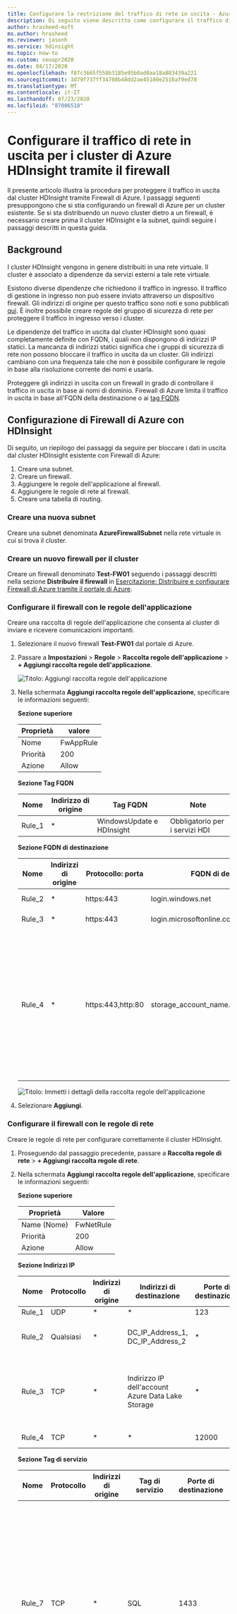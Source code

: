 ```yaml
---
title: Configurare la restrizione del traffico di rete in uscita - Azure HDInsight
description: Di seguito viene descritto come configurare il traffico di rete in uscita per i cluster di Azure HDInsight.
author: hrasheed-msft
ms.author: hrasheed
ms.reviewer: jasonh
ms.service: hdinsight
ms.topic: how-to
ms.custom: seoapr2020
ms.date: 04/17/2020
ms.openlocfilehash: f87c3665f558b3185e95b0ad0aa18a883439a221
ms.sourcegitcommit: 3d79f737ff34708b48dd2ae45100e2516af9ed78
ms.translationtype: MT
ms.contentlocale: it-IT
ms.lasthandoff: 07/23/2020
ms.locfileid: "87006518"
---
```

# <a name="configure-outbound-network-traffic-for-azure-hdinsight-clusters-using-firewall"></a>Configurare il traffico di rete in uscita per i cluster di Azure HDInsight tramite il firewall

Il presente articolo illustra la procedura per proteggere il traffico in uscita dal cluster HDInsight tramite Firewall di Azure. I passaggi seguenti presuppongono che si stia configurando un firewall di Azure per un cluster esistente. Se si sta distribuendo un nuovo cluster dietro a un firewall, è necessario creare prima il cluster HDInsight e la subnet, quindi seguire i passaggi descritti in questa guida.

## <a name="background"></a>Background

I cluster HDInsight vengono in genere distribuiti in una rete virtuale. Il cluster è associato a dipendenze da servizi esterni a tale rete virtuale.

Esistono diverse dipendenze che richiedono il traffico in ingresso. Il traffico di gestione in ingresso non può essere inviato attraverso un dispositivo firewall. Gli indirizzi di origine per questo traffico sono noti e sono pubblicati [qui](hdinsight-management-ip-addresses.md). È inoltre possibile creare regole del gruppo di sicurezza di rete per proteggere il traffico in ingresso verso i cluster.

Le dipendenze del traffico in uscita dal cluster HDInsight sono quasi completamente definite con FQDN, i quali non dispongono di indirizzi IP statici. La mancanza di indirizzi statici significa che i gruppi di sicurezza di rete non possono bloccare il traffico in uscita da un cluster. Gli indirizzi cambiano con una frequenza tale che non è possibile configurare le regole in base alla risoluzione corrente dei nomi e usarla.

Proteggere gli indirizzi in uscita con un firewall in grado di controllare il traffico in uscita in base ai nomi di dominio. Firewall di Azure limita il traffico in uscita in base all'FQDN della destinazione o ai [tag FQDN](../firewall/fqdn-tags.md).

## <a name="configuring-azure-firewall-with-hdinsight"></a>Configurazione di Firewall di Azure con HDInsight

Di seguito, un riepilogo dei passaggi da seguire per bloccare i dati in uscita dal cluster HDInsight esistente con Firewall di Azure:

1. Creare una subnet.
1. Creare un firewall.
1. Aggiungere le regole dell'applicazione al firewall.
1. Aggiungere le regole di rete al firewall.
1. Creare una tabella di routing.

### <a name="create-new-subnet"></a>Creare una nuova subnet

Creare una subnet denominata **AzureFirewallSubnet** nella rete virtuale in cui si trova il cluster.

### <a name="create-a-new-firewall-for-your-cluster"></a>Creare un nuovo firewall per il cluster

Creare un firewall denominato **Test-FW01** seguendo i passaggi descritti nella sezione **Distribuire il firewall** in [Esercitazione: Distribuire e configurare Firewall di Azure tramite il portale di Azure](../firewall/tutorial-firewall-deploy-portal.md#deploy-the-firewall).

### <a name="configure-the-firewall-with-application-rules"></a>Configurare il firewall con le regole dell'applicazione

Creare una raccolta di regole dell'applicazione che consenta al cluster di inviare e ricevere comunicazioni importanti.

1. Selezionare il nuovo firewall **Test-FW01** dal portale di Azure.

1. Passare a **Impostazioni** > **Regole** > **Raccolta regole dell'applicazione** >  **+ Aggiungi raccolta regole dell'applicazione**.

    ![Titolo: Aggiungi raccolta regole dell'applicazione](./media/hdinsight-restrict-outbound-traffic/hdinsight-restrict-outbound-traffic-add-app-rule-collection.png)

1. Nella schermata **Aggiungi raccolta regole dell'applicazione**, specificare le informazioni seguenti:

    **Sezione superiore**

    | Proprietà|  valore|
    |---|---|
    |Nome| FwAppRule|
    |Priorità|200|
    |Azione|Allow|

    **Sezione Tag FQDN**

    | Nome | Indirizzo di origine | Tag FQDN | Note |
    | --- | --- | --- | --- |
    | Rule_1 | * | WindowsUpdate e HDInsight | Obbligatorio per i servizi HDI |

    **Sezione FQDN di destinazione**

    | Nome | Indirizzi di origine | Protocollo: porta | FQDN di destinazione | Note |
    | --- | --- | --- | --- | --- |
    | Rule_2 | * | https:443 | login.windows.net | Consente l'attività di accesso di Windows |
    | Rule_3 | * | https:443 | login.microsoftonline.com | Consente l'attività di accesso di Windows |
    | Rule_4 | * | https:443,http:80 | storage_account_name.blob.core.windows.net | Sostituire `storage_account_name` con il nome dell'account di archiviazione. Se il cluster è supportato da WASB, aggiungere una regola per WASB. Per usare SOLO le connessioni HTTPS, assicurarsi che nell'account di archiviazione sia abilitato ["trasferimento sicuro obbligatorio"](../storage/common/storage-require-secure-transfer.md). |

   ![Titolo: Immetti i dettagli della raccolta regole dell'applicazione](./media/hdinsight-restrict-outbound-traffic/hdinsight-restrict-outbound-traffic-add-app-rule-collection-details.png)

1. Selezionare **Aggiungi**.

### <a name="configure-the-firewall-with-network-rules"></a>Configurare il firewall con le regole di rete

Creare le regole di rete per configurare correttamente il cluster HDInsight.

1. Proseguendo dal passaggio precedente, passare a **Raccolta regole di rete** >  **+ Aggiungi raccolta regole di rete**.

1. Nella schermata **Aggiungi raccolta regole dell'applicazione**, specificare le informazioni seguenti:

    **Sezione superiore**

    | Proprietà|  Valore|
    |---|---|
    |Name (Nome)| FwNetRule|
    |Priorità|200|
    |Azione|Allow|

    **Sezione Indirizzi IP**

    | Nome | Protocollo | Indirizzi di origine | Indirizzi di destinazione | Porte di destinazione | Note |
    | --- | --- | --- | --- | --- | --- |
    | Rule_1 | UDP | * | * | 123 | Servizio Ora |
    | Rule_2 | Qualsiasi | * | DC_IP_Address_1, DC_IP_Address_2 | * | Se si usa Enterprise Security Package (ESP), aggiungere una regola di rete nella sezione Indirizzi IP che consenta la comunicazione con AAD-DS per i cluster ESP. È possibile trovare gli indirizzi IP dei controller di dominio nella sezione AAD-DS del portale |
    | Rule_3 | TCP | * | Indirizzo IP dell'account Azure Data Lake Storage | * | Se si usa Azure Data Lake Storage, è possibile aggiungere una regola di rete nella sezione Indirizzi IP per risolvere un problema SNI con ADLS Gen1 e Gen2. Questa opzione consente di indirizzare il traffico al firewall. Ciò potrebbe comportare costi più elevati per grandi carichi di dati, ma il traffico verrà registrato e sarà verificabile nei log del firewall. Determinare l'indirizzo IP dell'account Azure Data Lake Storage. È possibile usare un comando di PowerShell, ad esempio `[System.Net.DNS]::GetHostAddresses("STORAGEACCOUNTNAME.blob.core.windows.net")` per risolvere l'FQDN in un indirizzo IP.|
    | Rule_4 | TCP | * | * | 12000 | (Facoltativo) Se si usa Log Analytics, creare una regola di rete nella sezione Indirizzi IP per abilitare la comunicazione con l'area di lavoro di Log Analytics. |

    **Sezione Tag di servizio**

    | Nome | Protocollo | Indirizzi di origine | Tag di servizio | Porte di destinazione | Note |
    | --- | --- | --- | --- | --- | --- |
    | Rule_7 | TCP | * | SQL | 1433 | Configurare una regola di rete nella sezione Tag servizio per SQL che consentirà di registrare e controllare il traffico SQL, a meno che non siano stati configurati endpoint di servizio per SQL Server nella subnet HDInsight, che ignoreranno il firewall. |
    | Rule_8 | TCP | * | Monitoraggio di Azure | * | (Facoltativo) Si consiglia ai clienti che prevedono di usare la funzionalità di scalabilità automatica di aggiungere questa regola. |
    
   ![Titolo: Immetti la raccolta regole dell'applicazione](./media/hdinsight-restrict-outbound-traffic/hdinsight-restrict-outbound-traffic-add-network-rule-collection.png)

1. Selezionare **Aggiungi**.

### <a name="create-and-configure-a-route-table"></a>Creare e configurare tabelle di route

Creare una tabella di route con le voci seguenti:

* Tutti gli indirizzi IP da [Servizi di integrità e gestione: tutte le aree](../hdinsight/hdinsight-management-ip-addresses.md#health-and-management-services-all-regions) con un tipo di hop successivo di **Internet**.

* Due indirizzi IP per l'area in cui il cluster viene creato da [Servizi di integrità e gestione: Aree specifiche](../hdinsight/hdinsight-management-ip-addresses.md#health-and-management-services-specific-regions) con un tipo di hop successivo di **Internet**.

* Una route di appliance virtuale per l'indirizzo IP 0.0.0.0/0 con hop successivo corrispondente all'indirizzo IP privato di Firewall di Azure.

Ad esempio, per configurare la tabella di route per un cluster creato nell'area Stati Uniti di "Stati Uniti orientali", seguire questi passaggi:

1. Selezionare il firewall di Azure **Test-FW01**. Copiare l'**Indirizzo IP privato** elencato nella pagina **Panoramica**. In questo esempio viene usato l'**indirizzo campione 10.0.2.4**.

1. Passare quindi a **Tutti i servizi** > **Rete** > **Tabelle route** e **Crea tabella di route**.

1. Dalla nuova route, passare a **Impostazioni** > **Route** >  **+ Aggiungi**. Aggiungere le route seguenti:

| Nome route | Prefisso indirizzo | Tipo hop successivo | Indirizzo hop successivo |
|---|---|---|---|
| 168.61.49.99 | 168.61.49.99/32 | Internet | ND |
| 23.99.5.239 | 23.99.5.239/32 | Internet | ND |
| 168.61.48.131 | 168.61.48.131/32 | Internet | ND |
| 138.91.141.162 | 138.91.141.162/32 | Internet | ND |
| 13.82.225.233 | 13.82.225.233/32 | Internet | ND |
| 40.71.175.99 | 40,71,175,99/32...20, 24, 32 | Internet | ND |
| 0.0.0.0 | 0.0.0.0/0 | Appliance virtuale | 10.0.2.4 |

Completare la configurazione della tabella di route:

1. Assegnare la tabella di route creata alla subnet HDInsight selezionando **Subnet** in **Impostazioni**.

1. Selezionare **+ Associa**.

1. Nella schermata **Associa subnet**, selezionare la rete virtuale in cui è stato creato il cluster e la **subnet** usata per il cluster HDInsight.

1. Selezionare **OK**.

## <a name="edge-node-or-custom-application-traffic"></a>Traffico dell'applicazione del nodo perimetrale o personalizzata

I passaggi precedenti consentiranno al cluster di operare senza problemi. È comunque necessario configurare le dipendenze per supportare le applicazioni personalizzate in esecuzione nei nodi perimetrali, ove applicabile.

Le dipendenze delle applicazioni devono essere identificate e aggiunte a Firewall di Azure o alla tabella di route.

È necessario creare route per il traffico delle applicazioni per evitare problemi di routing asimmetrico.

Se le applicazioni hanno altre dipendenze, è necessario aggiungerle a Firewall di Azure. Creare regole per le applicazioni per consentire il traffico HTTP/HTTPS e regole di rete per tutto il resto.

## <a name="logging-and-scale"></a>Registrazione e scalabilità

Firewall di Azure può inviare i log a diversi sistemi di archiviazione. Per le istruzioni sulla configurazione della registrazione per il firewall, seguire i passaggi descritti in [Esercitazione: monitorare i log e le metriche di Firewall di Azure](../firewall/tutorial-diagnostics.md).

Dopo aver completato la configurazione della registrazione, se si usa Log Analytics è possibile visualizzare il traffico bloccato con una query, ad esempio:

```Kusto
AzureDiagnostics | where msg_s contains "Deny" | where TimeGenerated >= ago(1h)
```

L'integrazione di Firewall di Azure con i log di Monitoraggio di Azure è utile quando si avvia un'applicazione per la prima volta. In particolare, quando non si è a conoscenza di tutte le dipendenze dell'applicazione. Per altre informazioni sui log di Monitoraggio di Azure, vedere [Analizzare i dati di log in Monitoraggio di Azure](../azure-monitor/log-query/log-query-overview.md)

Per informazioni sui limiti di scalabilità di Firewall di Azure e sugli aumenti delle richieste, vedere [questo](../azure-resource-manager/management/azure-subscription-service-limits.md#azure-firewall-limits) documento o consultare le [domande frequenti ](../firewall/firewall-faq.md).

## <a name="access-to-the-cluster"></a>Accesso al cluster

Dopo aver configurato correttamente il firewall, è possibile usare l'endpoint interno (`https://CLUSTERNAME-int.azurehdinsight.net`) per accedere ad Ambari dall'interno della rete virtuale.

Per usare l'endpoint pubblico (`https://CLUSTERNAME.azurehdinsight.net`) o l'endpoint SSH (`CLUSTERNAME-ssh.azurehdinsight.net`), assicurarsi di avere le route corrette nella tabella di route e le regole del gruppo di sicurezza di rete per evitare il problema di routing asimmetrico illustrato [qui](../firewall/integrate-lb.md). In particolare, in questo caso, è necessario consentire l'indirizzo IP del client nelle regole del gruppo di sicurezza di rete in ingresso e aggiungerlo alla tabella di route definita dall'utente con l'hop successivo come `internet`. Se il routing non è configurato correttamente, verrà visualizzato un errore di timeout.

## <a name="next-steps"></a>Passaggi successivi

* [Architettura della rete virtuale di HDInsight](hdinsight-virtual-network-architecture.md)
* [Configurare un'appliance virtuale di rete](./network-virtual-appliance.md)
